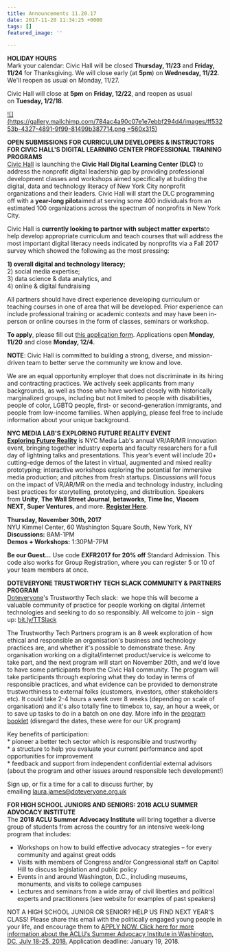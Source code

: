 ```yaml
---
title: Announcements 11.20.17
date: 2017-11-20 11:34:25 +0000
tags: []
featured_image: ''

---
```

**HOLIDAY HOURS**   
Mark your calendar: Civic Hall will be closed **Thursday, 11/23** and **Friday, 11/24** for Thanksgiving. We will close early (at **5pm**) on **Wednesday, 11/22**. We'll reopen as usual on Monday, 11/27.  
  
Civic Hall will close at **5pm** on **Friday, 12/22**, and reopen as usual on **Tuesday, 1/2/18**.  
  
[![](https://gallery.mailchimp.com/784ac4a90c07e1e7ebbf294d4/images/ff53253b-4327-4891-9f99-81499b387714.png =560x315)](https://civichall.org/programs/)  
  
**OPEN SUBMISSIONS FOR CURRICULUM DEVELOPERS & INSTRUCTORS FOR CIVIC HALL'S DIGITAL LEARNING CENTER PROFESSIONAL TRAINING PROGRAMS**  
[Civic Hall](https://civichall.org/) is launching the **Civic Hall Digital Learning Center (DLC)** to address the nonprofit digital leadership gap by providing professional development classes and workshops aimed specifically at building the digital, data and technology literacy of New York City nonprofit organizations and their leaders. Civic Hall will start the DLC programming off with a **year-long pilot**aimed at serving some 400 individuals from an estimated 100 organizations across the spectrum of nonprofits in New York City.

  
Civic Hall is **currently looking to partner with subject matter experts**to help develop appropriate curriculum and teach courses that will address the most important digital literacy needs indicated by nonprofits via a Fall 2017 survey which showed the following as the most pressing:

**1) overall digital and technology literacy;**  
2) social media expertise;  
3) data science & data analytics, and  
4) online & digital fundraising

All partners should have direct experience developing curriculum or teaching courses in one of area that will be developed. Prior experience can include professional training or academic contexts and may have been in-person or online courses in the form of classes, seminars or workshop.  
  
**To apply**, please fill out [this application form](https://civichall.org/jobs/instructors/). Applications open **Monday, 11/20** and close **Monday, 12/4**.

**NOTE**: Civic Hall is committed to building a strong, diverse, and mission-driven team to better serve the community we know and love.

We are an equal opportunity employer that does not discriminate in its hiring and contracting practices. We actively seek applicants from many backgrounds, as well as those who have worked closely with historically marginalized groups, including but not limited to people with disabilities, people of color, LGBTQ people, first- or second-generation immigrants, and people from low-income families. When applying, please feel free to include information about your unique background.  
  
**NYC MEDIA LAB'S EXPLORING FUTURE REALITY EVENT**  
[**Exploring Future Reality**](http://nycmedialab.org/events/2017/11/30/exploring-future-reality-2017) is NYC Media Lab's annual VR/AR/MR innovation event, bringing together industry experts and faculty researchers for a full day of lightning talks and presentations. This year’s event will include 20+ cutting-edge demos of the latest in virtual, augmented and mixed reality prototyping; interactive workshops exploring the potential for immersive media production; and pitches from fresh startups. Discussions will focus on the impact of VR/AR/MR on the media and technology industry, including best practices for storytelling, prototyping, and distribution. Speakers from **Unity**, **The Wall Street Journal**, **betaworks**, **Time Inc**, **Viacom NEXT**, **Super Ventures**, and more. [**Register Here**](https://www.eventbrite.com/e/exploring-future-reality-tickets-38371198287).

  
**Thursday, November 30th, 2017**  
NYU Kimmel Center, 60 Washington Square South, New York, NY  
**Discussions:** 8AM-1PM  
**Demos + Workshops:** 1:30PM-7PM  
  
**Be our Guest…** Use code **EXFR2017 for 20% off** Standard Admission. This code also works for Group Registration, where you can register 5 or 10 of your team members at once. 

**DOTEVERYONE TRUSTWORTHY TECH SLACK COMMUNITY & PARTNERS PROGRAM**  
[Doteveryone](http://doteveryone.org.uk/)'s Trustworthy Tech slack:  we hope this will become a valuable community of practice for people working on digital /internet technologies and seeking to do so responsibly. All welcome to join - sign up: [bit.ly/TTSlack](http://bit.ly/TTSlack)  
  
The Trustworthy Tech Partners program is an 8 week exploration of how ethical and responsible an organisation's business and technology practices are, and whether it's possible to demonstrate these. Any organisation working on a digital/internet product/service is welcome to take part, and the next program will start on November 20th, and we'd love to have some participants from the Civic Hall community. The program will take participants through exploring what they do today in terms of responsible practices, and what evidence can be provided to demonstrate trustworthiness to external folks (customers, investors, other stakeholders etc). It could take 2-4 hours a week over 8 weeks (depending on scale of organisation) and it's also totally fine to timebox to, say, an hour a week, or to save up tasks to do in a batch on one day. More info in the [program booklet](https://drive.google.com/file/d/1LKPJv1Enk5YSqqC57-s5H0aMTEXqg1nS/view?usp=sharing) (disregard the dates, these were for our UK program)  
  
Key benefits of participation:   
\* pioneer a better tech sector which is responsible and trustworthy  
\* a structure to help you evaluate your current performance and spot opportunities for improvement  
\* feedback and support from independent confidential external advisors (about the program and other issues around responsible tech development!)  
  
Sign up, or fix a time for a call to discuss further, by emailing [laura.james@doteveryone.org.uk](mailto:laura.james@doteveryone.org.uk)  
  
**FOR HIGH SCHOOL JUNIORS AND SENIORS: 2018 ACLU SUMMER ADVOCACY INSTITUTE**  
The **2018 ACLU Summer Advocacy Institute** will bring together a diverse group of students from across the country for an intensive week-long program that includes: 

* Workshops on how to build effective advocacy strategies – for every community and against great odds
* Visits with members of Congress and/or Congressional staff on Capitol Hill to discuss legislation and public policy
* Events in and around Washington, D.C., including museums, monuments, and visits to college campuses
* Lectures and seminars from a wide array of civil liberties and political experts and practitioners (see website for examples of past speakers)

NOT A HIGH SCHOOL JUNIOR OR SENIOR? HELP US FIND NEXT YEAR’S CLASS! Please share this email with the politically engaged young people in your life, and encourage them to [APPLY NOW. Click here for more information about the ACLU’s Summer Advocacy Institute in Washington, DC, July 18-25, 2018.](https://ms.clicks.actions.aclu.org/t/gcH1AAgbaTSNuQCBR5HGXnES2kaF40qUUL3haaaaBQGwBM404Qmaa?n=7_vF0A0A\~amp;X=hXkghcztkl7\~25y6asUof.iis\~amp;f=j\~amp;r=\~amp;x=) Application deadline: January 19, 2018.
